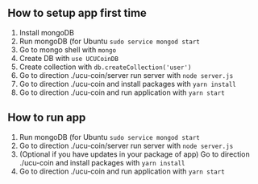 <h2>How to setup app first time</h2>
<ol>
    <li>Install mongoDB</li>
    <li>Run mongoDB (for Ubuntu <code>sudo service mongod start</code></li>
    <li>Go to mongo shell with <code>mongo</code></li>
    <li>Create DB with <code>use UCUCoinDB</code></li>
    <li>Create collection with <code>db.createCollection('user')</code></li>
    <li>Go to direction ./ucu-coin/server run server with <code>node server.js</code></li>
    <li>Go to direction ./ucu-coin and install packages with <code>yarn install</code></li>
    <li>Go to direction ./ucu-coin and run application with <code>yarn start</code></li>
</ol>

<h2>How to run app</h2>
<ol>
    <li>Run mongoDB (for Ubuntu <code>sudo service mongod start</code></li>
    <li>Go to direction ./ucu-coin/server run server with <code>node server.js</code></li>
    <li>(Optional if you have updates in your package of app) Go to direction ./ucu-coin and install packages with <code>yarn install</code></li>
    <li>Go to direction ./ucu-coin and run application with <code>yarn start</code></li>
</ol>